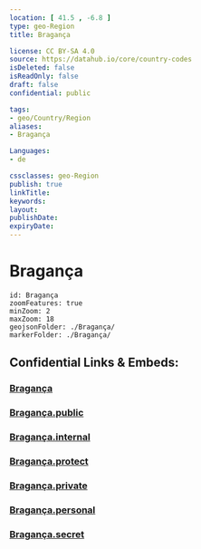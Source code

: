 ```yaml
---
location: [ 41.5 , -6.8 ] 
type: geo-Region
title: Bragança

license: CC BY-SA 4.0
source: https://datahub.io/core/country-codes
isDeleted: false
isReadOnly: false
draft: false
confidential: public

tags:
- geo/Country/Region
aliases:
- Bragança

Languages:
- de

cssclasses: geo-Region
publish: true
linkTitle: 
keywords: 
layout: 
publishDate: 
expiryDate: 
---
```


# Bragança

```leaflet
id: Bragança
zoomFeatures: true 
minZoom: 2 
maxZoom: 18
geojsonFolder: ./Bragança/
markerFolder: ./Bragança/
```


## Confidential Links & Embeds: 

### [Bragança](/_Standards/Earth/Continent/Europe/Europe~South/Portugal/Districts~Portugal/Bragança.md) 

### [Bragança.public](/_public/Earth/Continent/Europe/Europe~South/Portugal/Districts~Portugal/Bragança.public.md) 

### [Bragança.internal](/_internal/Earth/Continent/Europe/Europe~South/Portugal/Districts~Portugal/Bragança.internal.md) 

### [Bragança.protect](/_protect/Earth/Continent/Europe/Europe~South/Portugal/Districts~Portugal/Bragança.protect.md) 

### [Bragança.private](/_private/Earth/Continent/Europe/Europe~South/Portugal/Districts~Portugal/Bragança.private.md) 

### [Bragança.personal](/_personal/Earth/Continent/Europe/Europe~South/Portugal/Districts~Portugal/Bragança.personal.md) 

### [Bragança.secret](/_secret/Earth/Continent/Europe/Europe~South/Portugal/Districts~Portugal/Bragança.secret.md)

